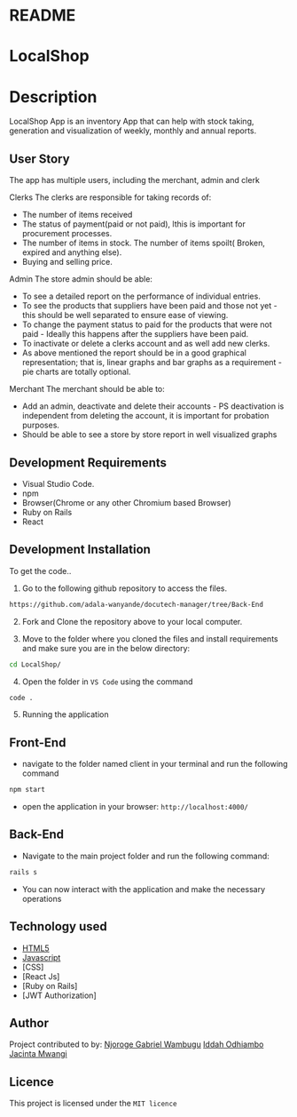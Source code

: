
# README

# LocalShop

# Description

LocalShop App is an inventory App that can help with stock taking, generation and visualization of weekly, monthly and annual reports.

## User Story
The app has multiple users, including the merchant, admin and clerk

Clerks
The clerks are responsible for taking records of:
- The number of items received
- The status of payment(paid or not paid), lthis is important for procurement processes.
- The number of items in stock.
The number of items spoilt( Broken, expired and anything else).
- Buying and selling price.

Admin
The store admin should be able:
- To see a detailed report on the performance of individual entries.
- To see the products that suppliers have been paid and those not yet - this should be well separated to ensure ease of viewing.
- To change the payment status to paid for the products that were not paid - Ideally this happens after the suppliers have been paid.
- To inactivate or delete a clerks account and as well add new clerks.
- As above mentioned the report should be in a good graphical representation; that is, linear graphs and bar graphs as a requirement - pie charts are totally optional.

Merchant
The merchant should be able to:
- Add an admin, deactivate and delete their accounts - PS deactivation is independent from deleting the account, it is important for probation purposes.
- Should be able to see a store by store report in well visualized graphs

## Development Requirements

- Visual Studio Code.
- npm
- Browser(Chrome or any other Chromium based Browser)
- Ruby on Rails
- React

## Development Installation

To get the code..

1. Go to the following github repository to access the files.
```bash
https://github.com/adala-wanyande/docutech-manager/tree/Back-End
```

2. Fork and Clone the repository above to your local computer.


3. Move to the folder where you cloned the files and install requirements and make sure you are in the below directory:

```bash
cd LocalShop/
```
4. Open the folder in `VS Code` using the command
```bash
code .
```

5. Running the application

## Front-End
 - navigate to the folder named client in your terminal and run the following command

```bash
npm start
```
- open the application in your browser: `http://localhost:4000/`

## Back-End
- Navigate to the main project folder and run the following command:

```bash
rails s
```


- You can now interact with the application and make the necessary operations



## Technology used

- [HTML5](https://www.python.org/)
- [Javascript](https://heroku.com)
- [CSS]
- [React Js]
- [Ruby on Rails]
- [JWT Authorization]

## Author
Project contributed to by:
 [Njoroge Gabriel Wambugu](https://github.com/GabrielW13Nai/)
 [Iddah Odhiambo](https://github.com/Iddahodhiambo/)
 [Jacinta Mwangi](https://github.com/cinta-hash/)



## Licence
This project is licensed under the `MIT licence`

